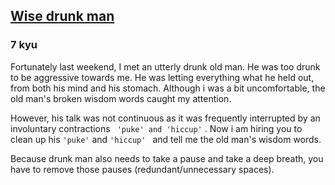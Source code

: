 <h2><a href=https://www.codewars.com/kata/58e953ace87e856a97000046/train/javascript target="_blank">Wise drunk man</a></h2><h3>7 kyu</h3><p>Fortunately last weekend, I met an utterly drunk old man. He was too drunk to be aggressive towards me. He was letting everything what he held out, from both his mind and his stomach. Although i was a bit uncomfortable, the old man's broken wisdom words caught my attention.</p><p>However, his talk was not continuous as it was frequently interrupted by an involuntary contractions <code> 'puke' and 'hiccup'</code> . Now i am hiring you to clean up his <code>'puke'</code> and <code>'hiccup' </code> and tell me the old man's wisdom words.</p><p>Because drunk man also needs to take a pause and take a deep breath, you have to remove those pauses (redundant/unnecessary spaces).</p>